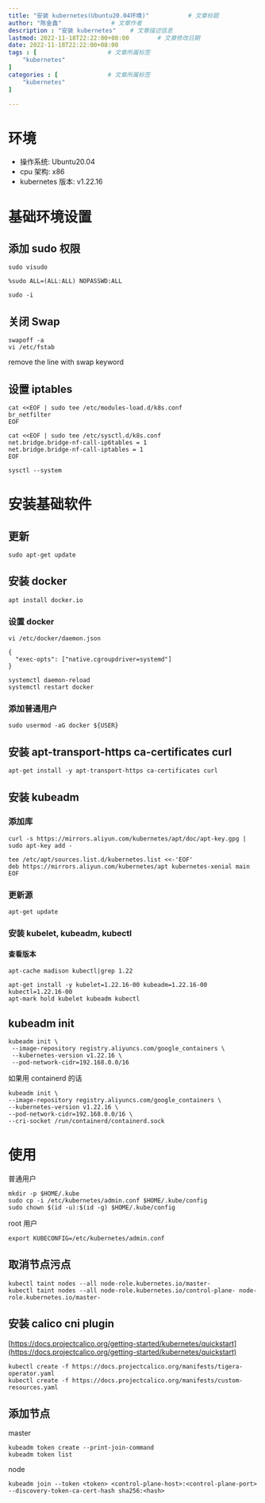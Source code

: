 ```yaml
---
title: "安装 kubernetes(Ubuntu20.04环境)"           # 文章标题
author: "陈金鑫"              # 文章作者
description : "安装 kubernetes"    # 文章描述信息
lastmod: 2022-11-18T22:22:00+08:00        # 文章修改日期
date: 2022-11-18T22:22:00+08:00
tags : [                    # 文章所属标签
    "kubernetes"
]
categories : [              # 文章所属标签
    "kubernetes"
]

---
```

# 环境
- 操作系统: Ubuntu20.04
- cpu 架构: x86
- kubernetes 版本: v1.22.16

# 基础环境设置
## 添加 sudo 权限
```
sudo visudo
```
```
%sudo ALL=(ALL:ALL) NOPASSWD:ALL
```
```
sudo -i
```
## 关闭 Swap
```
swapoff -a
vi /etc/fstab
```
remove the line with swap keyword
## 设置 iptables
```
cat <<EOF | sudo tee /etc/modules-load.d/k8s.conf
br_netfilter
EOF
```
```
cat <<EOF | sudo tee /etc/sysctl.d/k8s.conf
net.bridge.bridge-nf-call-ip6tables = 1
net.bridge.bridge-nf-call-iptables = 1
EOF
```
```
sysctl --system
```

# 安装基础软件
## 更新
```
sudo apt-get update
```
## 安装 docker 
```
apt install docker.io
```
### 设置 docker
```
vi /etc/docker/daemon.json
```
```
{
  "exec-opts": ["native.cgroupdriver=systemd"]
}
```
```
systemctl daemon-reload
systemctl restart docker
```
### 添加普通用户
```
sudo usermod -aG docker ${USER}
```
## 安装 apt-transport-https ca-certificates curl
```
apt-get install -y apt-transport-https ca-certificates curl
```
## 安装 kubeadm
### 添加库
```
curl -s https://mirrors.aliyun.com/kubernetes/apt/doc/apt-key.gpg | sudo apt-key add -
```
```
tee /etc/apt/sources.list.d/kubernetes.list <<-'EOF'
deb https://mirrors.aliyun.com/kubernetes/apt kubernetes-xenial main
EOF
```
### 更新源
```
apt-get update
```
### 安装 kubelet, kubeadm, kubectl
#### 查看版本
```
apt-cache madison kubectl|grep 1.22
```
```
apt-get install -y kubelet=1.22.16-00 kubeadm=1.22.16-00 kubectl=1.22.16-00
apt-mark hold kubelet kubeadm kubectl
```
## kubeadm init
```
kubeadm init \
 --image-repository registry.aliyuncs.com/google_containers \
 --kubernetes-version v1.22.16 \
 --pod-network-cidr=192.168.0.0/16
```
如果用 containerd 的话
```
kubeadm init \
--image-repository registry.aliyuncs.com/google_containers \
--kubernetes-version v1.22.16 \
--pod-network-cidr=192.168.0.0/16 \
--cri-socket /run/containerd/containerd.sock
```

# 使用
普通用户
```
mkdir -p $HOME/.kube
sudo cp -i /etc/kubernetes/admin.conf $HOME/.kube/config
sudo chown $(id -u):$(id -g) $HOME/.kube/config
```
root 用户
```
export KUBECONFIG=/etc/kubernetes/admin.conf
```

## 取消节点污点
```
kubectl taint nodes --all node-role.kubernetes.io/master-
kubectl taint nodes --all node-role.kubernetes.io/control-plane- node-role.kubernetes.io/master-

```
## 安装 calico cni plugin
[https://docs.projectcalico.org/getting-started/kubernetes/quickstart](https://docs.projectcalico.org/getting-started/kubernetes/quickstart)
```
kubectl create -f https://docs.projectcalico.org/manifests/tigera-operator.yaml
kubectl create -f https://docs.projectcalico.org/manifests/custom-resources.yaml
```
## 添加节点
master
```
kubeadm token create --print-join-command
kubeadm token list
```
node
```
kubeadm join --token <token> <control-plane-host>:<control-plane-port> --discovery-token-ca-cert-hash sha256:<hash>
```